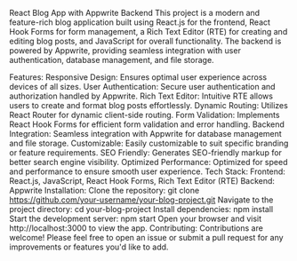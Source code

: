 React Blog App with Appwrite Backend
This project is a modern and feature-rich blog application built using React.js for the frontend, React Hook Forms for form management, a Rich Text Editor (RTE) for creating and editing blog posts, and JavaScript for overall functionality. The backend is powered by Appwrite, providing seamless integration with user authentication, database management, and file storage.

Features:
Responsive Design: Ensures optimal user experience across devices of all sizes.
User Authentication: Secure user authentication and authorization handled by Appwrite.
Rich Text Editor: Intuitive RTE allows users to create and format blog posts effortlessly.
Dynamic Routing: Utilizes React Router for dynamic client-side routing.
Form Validation: Implements React Hook Forms for efficient form validation and error handling.
Backend Integration: Seamless integration with Appwrite for database management and file storage.
Customizable: Easily customizable to suit specific branding or feature requirements.
SEO Friendly: Generates SEO-friendly markup for better search engine visibility.
Optimized Performance: Optimized for speed and performance to ensure smooth user experience.
Tech Stack:
Frontend: React.js, JavaScript, React Hook Forms, Rich Text Editor (RTE)
Backend: Appwrite
Installation:
Clone the repository: git clone https://github.com/your-username/your-blog-project.git
Navigate to the project directory: cd your-blog-project
Install dependencies: npm install
Start the development server: npm start
Open your browser and visit http://localhost:3000 to view the app.
Contributing:
Contributions are welcome! Please feel free to open an issue or submit a pull request for any improvements or features you'd like to add.
